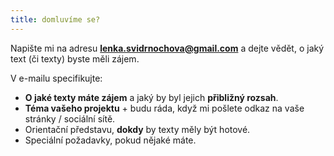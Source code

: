 ```yaml
---
title: domluvíme se?
---
```

Napište mi na adresu **lenka.svidrnochova@gmail.com** a dejte vědět, o jaký text (či texty) byste měli zájem.

V e-mailu specifikujte:

* **O jaké texty máte zájem** a jaký by byl jejich **přibližný rozsah**.
* **Téma vašeho projektu** + budu ráda, když mi pošlete odkaz na vaše stránky / sociální sítě.
* Orientační představu, **dokdy** by texty měly být hotové.
* Speciální požadavky, pokud nějaké máte.
